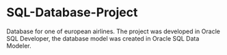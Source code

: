 # SQL-Database-Project
Database for one of european airlines. The project was developed in Oracle SQL Developer, the database model was created in Oracle SQL Data Modeler.
